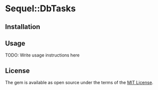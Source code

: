 # Sequel::DbTasks

## Installation

## Usage

TODO: Write usage instructions here

## License

The gem is available as open source under the terms of the [MIT License](https://opensource.org/licenses/MIT).
